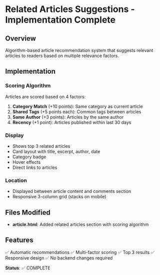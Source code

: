 # Related Articles Suggestions - Implementation Complete

## Overview
Algorithm-based article recommendation system that suggests relevant articles to readers based on multiple relevance factors.

## Implementation

### Scoring Algorithm
Articles are scored based on 4 factors:
1. **Category Match** (+10 points): Same category as current article
2. **Shared Tags** (+5 points each): Common tags between articles
3. **Same Author** (+3 points): Articles by the same author
4. **Recency** (+1 point): Articles published within last 30 days

### Display
- Shows top 3 related articles
- Card layout with title, excerpt, author, date
- Category badge
- Hover effects
- Direct links to articles

### Location
- Displayed between article content and comments section
- Responsive 3-column grid (stacks on mobile)

## Files Modified
- **article.html**: Added related articles section with scoring algorithm

## Features
✅ Automatic recommendations
✅ Multi-factor scoring
✅ Top 3 results
✅ Responsive design
✅ No backend changes required

**Status**: ✅ COMPLETE
